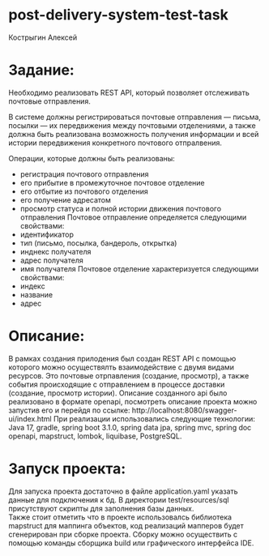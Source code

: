 # post-delivery-system-test-task
Кострыгин Алексей

# Задание: 
Необходимо реализовать REST API, который позволяет 
отслеживать почтовые отправления.

В системе должны регистрироваться почтовые 
отправления — письма, посылки — их передвижения 
между почтовыми отделениями, а также должна быть 
реализована возможность получения информации и 
всей истории передвижения конкретного почтового 
отпралвения.

Операции, которые должны быть реализованы: 
- регистрация почтового отправления
- его прибытие в промежуточное почтовое отделение
- его отбытие из почтового отделения
- его получение адресатом
- просмотр статуса и полной истории движения 
почтового отправления
Почтовое отправление определяется следующими 
свойствами: 
- идентификатор
- тип (письмо, посылка, бандероль, открытка)
- инднекс получателя
- адрес получателя
- имя получателя
Почтовое отделение характеризуется следующими 
свойствами:
- индекс 
- название
- адрес

# Описание: 
В рамках создания прилодения был создан REST API с помощью которого можно осуществялть взаимодействие с двумя видами ресурсов. 
Это почтовые отрпавления (создание, просмотр), а также события происходящие с отправлением в процессе доставки (создание, просмотр истории). 
Описание созданного api было реализовано в формате openapi, посмотреть описание проекта можно запустив его и перейдя по ссылке: http://localhost:8080/swagger-ui/index.html
При реализации использовались следующие технологии: Java 17, gradle, spring boot 3.1.0, spring data jpa, spring mvc, spring doc openapi, mapstruct, lombok, liquibase, PostgreSQL.

# Запуск проекта:
Для запуска проекта достаточно в файле application.yaml указать данные для подключения к бд. В директории test/resources/sql присутствуют скрипты для заполнения базы данных.  
Также стоит отметить что в проекте использовалсь библиотека mapstruct для маппинга объектов, код реализаций мапперов будет сгенерирован при сборке проекта.
Сборку можно осуществить с помощью команды сборщика build или графического интерфейса IDE.
